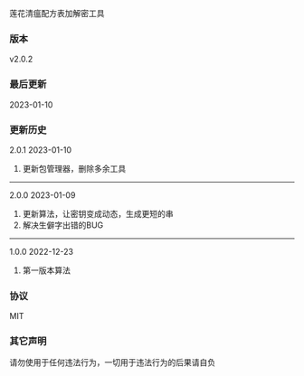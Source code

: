 莲花清瘟配方表加解密工具

### 版本
v2.0.2

### 最后更新 
2023-01-10

### 更新历史

2.0.1 2023-01-10  

1. 更新包管理器，删除多余工具

---

2.0.0 2023-01-09  

1. 更新算法，让密钥变成动态，生成更短的串
2. 解决生僻字出错的BUG

---

1.0.0 2022-12-23 

1. 第一版本算法

### 协议
MIT

### 其它声明
请勿使用于任何违法行为，一切用于违法行为的后果请自负
